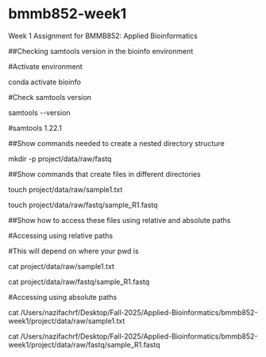 # bmmb852-week1
Week 1 Assignment for BMMB852: Applied Bioinformatics 

##Checking samtools version in the bioinfo environment

#Activate environment

conda activate bioinfo

#Check samtools version

samtools --version

#samtools 1.22.1

##Show commands needed to create a nested directory structure

mkdir -p project/data/raw/fastq

##Show commands that create files in different directories

touch project/data/raw/sample1.txt

touch project/data/raw/fastq/sample_R1.fastq

##Show how to access these files using relative and absolute paths

#Accessing using relative paths 

#This will depend on where your pwd is

cat project/data/raw/sample1.txt

cat project/data/raw/fastq/sample_R1.fastq

#Accessing using absolute paths

cat /Users/nazifachrf/Desktop/Fall-2025/Applied-Bioinformatics/bmmb852-week1/project/data/raw/sample1.txt

cat /Users/nazifachrf/Desktop/Fall-2025/Applied-Bioinformatics/bmmb852-week1/project/data/raw/fastq/sample_R1.fastq